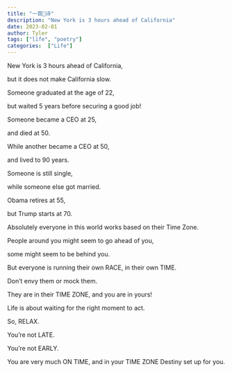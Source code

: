 ```yaml
---
title: "一首📝诗"
description: "New York is 3 hours ahead of California"
date: 2023-02-01
author: Tyler
tags: ["life", "poetry"]
categories:  ["Life"]
---
```


New York is 3 hours ahead of California, 

but it does not make California slow. 

Someone graduated at the age of 22, 

but waited 5 years before securing a good job! 

Someone became a CEO at 25,  

and died at 50.  

While another became a CEO at 50, 

and lived to 90 years. 

Someone is still single, 

while someone else got married. 

Obama retires at 55, 

but Trump starts at 70.  

Absolutely everyone in this world works based on their Time Zone. 

People around you might seem to go ahead of you, 

some might seem to be behind you. 

But everyone is running their own RACE, in their own TIME. 

Don’t envy them or mock them.  

They are in their TIME ZONE, and you are in yours! 

Life is about waiting for the right moment to act. 

So, RELAX. 

You’re not LATE. 

You’re not EARLY. 

You are very much ON TIME, and in your TIME ZONE Destiny set up for you.
